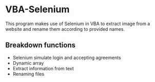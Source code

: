 # VBA-Selenium
This program makes use of Selenium in VBA to extract image from a website and rename them according to provided names.

## Breakdown functions

* Selenium simulate login and accepting agreements
* Dynamic array
* Extract information from text
* Renaming files
